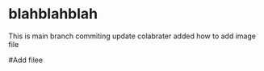 # blahblahblah
This is  main branch
commiting update
colabrater added
how to add image file

#Add filee
